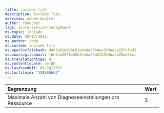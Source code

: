 ```yaml
---
title: include file
description: include file
services: azure-monitor
author: rboucher
tags: azure-service-management
ms.topic: include
ms.date: 09/13/2021
ms.author: robb
ms.custom: include file
ms.openlocfilehash: d463ab16208c61b94043784ee369adee237cfad3
ms.sourcegitcommit: f6e2ea5571e35b9ed3a79a22485eba4d20ae36cc
ms.translationtype: HT
ms.contentlocale: de-DE
ms.lasthandoff: 09/24/2021
ms.locfileid: "128606652"
---
```

| Begrenzung | Wert |
|:---|:---|
| Maximale Anzahl von Diagnoseeinstellungen pro Ressource | 5 |
